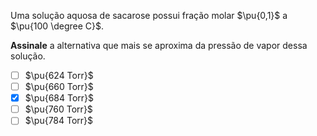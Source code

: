 Uma solução aquosa de sacarose possui fração molar $\pu{0,1}$ a $\pu{100 \degree C}$.

**Assinale** a alternativa que mais se aproxima da pressão de vapor dessa solução.

- [ ] $\pu{624 Torr}$
- [ ] $\pu{660 Torr}$
- [x] $\pu{684 Torr}$
- [ ] $\pu{760 Torr}$
- [ ] $\pu{784 Torr}$